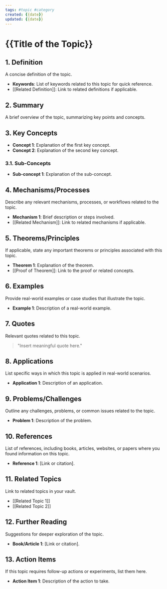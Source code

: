 ```yaml
---
tags: #topic #category
created: {{date}}
updated: {{date}}
---
```


# {{Title of the Topic}}

## 1. **Definition**
A concise definition of the topic. 
- **Keywords**: List of keywords related to this topic for quick reference.
- [[Related Definition]]: Link to related definitions if applicable.

## 2. **Summary**
A brief overview of the topic, summarizing key points and concepts.

## 3. **Key Concepts**
- **Concept 1**: Explanation of the first key concept.
- **Concept 2**: Explanation of the second key concept.
  
### 3.1. **Sub-Concepts**
- **Sub-concept 1**: Explanation of the sub-concept.
  
## 4. **Mechanisms/Processes**
Describe any relevant mechanisms, processes, or workflows related to the topic.
- **Mechanism 1**: Brief description or steps involved.
- [[Related Mechanism]]: Link to related mechanisms if applicable.

## 5. **Theorems/Principles**
If applicable, state any important theorems or principles associated with this topic.
- **Theorem 1**: Explanation of the theorem.
- [[Proof of Theorem]]: Link to the proof or related concepts.

## 6. **Examples**
Provide real-world examples or case studies that illustrate the topic.
- **Example 1**: Description of a real-world example.

## 7. **Quotes**
Relevant quotes related to this topic.
> "Insert meaningful quote here."

## 8. **Applications**
List specific ways in which this topic is applied in real-world scenarios.
- **Application 1**: Description of an application.
  
## 9. **Problems/Challenges**
Outline any challenges, problems, or common issues related to the topic.
- **Problem 1**: Description of the problem.

## 10. **References**
List of references, including books, articles, websites, or papers where you found information on this topic.
- **Reference 1**: [Link or citation].

## 11. **Related Topics**
Link to related topics in your vault.
- [[Related Topic 1]]
- [[Related Topic 2]]

## 12. **Further Reading**
Suggestions for deeper exploration of the topic.
- **Book/Article 1**: [Link or citation].

## 13. **Action Items**
If this topic requires follow-up actions or experiments, list them here.
- **Action Item 1**: Description of the action to take.